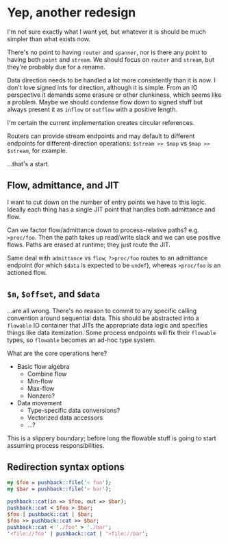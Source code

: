 # Yep, another redesign
I'm not sure exactly what I want yet, but whatever it is should be much simpler
than what exists now.

There's no point to having `router` and `spanner`, nor is there any point to
having both `point` and `stream`. We should focus on `router` and `stream`, but
they're probably due for a rename.

Data direction needs to be handled a lot more consistently than it is now. I
don't love signed ints for direction, although it is simple. From an IO
perspective it demands some erasure or other clunkiness, which seems like a
problem. Maybe we should condense flow down to signed stuff but always present
it as `inflow` or `outflow` with a positive length.

I'm certain the current implementation creates circular references.

Routers can provide stream endpoints and may default to different endpoints for
different-direction operations: `$stream >> $map` vs `$map >> $stream`, for
example.

...that's a start.


## Flow, admittance, and JIT
I want to cut down on the number of entry points we have to this logic. Ideally
each thing has a single JIT point that handles both admittance and flow.

Can we factor flow/admittance down to process-relative paths? e.g. `>proc/foo`.
Then the path takes up read/write slack and we can use positive flows. Paths are
erased at runtime; they just route the JIT.

Same deal with `admittance` vs `flow`; `?>proc/foo` routes to an admittance
endpoint (for which `$data` is expected to be `undef`), whereas `>proc/foo` is
an actioned flow.


## `$n`, `$offset`, and `$data`
...are all wrong. There's no reason to commit to any specific calling convention
around sequential data. This should be abstracted into a `flowable` IO container
that JITs the appropriate data logic and specifies things like data itemization.
Some process endpoints will fix their `flowable` types, so `flowable` becomes an
ad-hoc type system.

What are the core operations here?

- Basic flow algebra
  - Combine flow
  - Min-flow
  - Max-flow
  - Nonzero?
- Data movement
  - Type-specific data conversions?
  - Vectorized data accessors
  - ...?

This is a slippery boundary; before long the flowable stuff is going to start
assuming process responsibilities.


## Redirection syntax options
```pl
my $foo = pushback::file('< foo');
my $bar = pushback::file('> bar');

pushback::cat(in => $foo, out => $bar);
pushback::cat < $foo > $bar;
$foo | pushback::cat | $bar;
$foo >> pushback::cat >> $bar;
pushback::cat < './foo' > './bar';
'<file://foo' | pushback::cat | '>file://bar';
```

